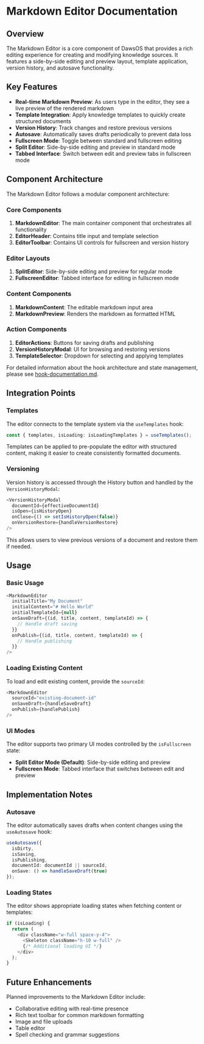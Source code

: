 
# Markdown Editor Documentation

## Overview

The Markdown Editor is a core component of DawsOS that provides a rich editing experience for creating and modifying knowledge sources. It features a side-by-side editing and preview layout, template application, version history, and autosave functionality.

## Key Features

- **Real-time Markdown Preview**: As users type in the editor, they see a live preview of the rendered markdown
- **Template Integration**: Apply knowledge templates to quickly create structured documents
- **Version History**: Track changes and restore previous versions
- **Autosave**: Automatically saves drafts periodically to prevent data loss
- **Fullscreen Mode**: Toggle between standard and fullscreen editing
- **Split Editor**: Side-by-side editing and preview in standard mode
- **Tabbed Interface**: Switch between edit and preview tabs in fullscreen mode

## Component Architecture

The Markdown Editor follows a modular component architecture:

### Core Components

1. **MarkdownEditor**: The main container component that orchestrates all functionality
2. **EditorHeader**: Contains title input and template selection
3. **EditorToolbar**: Contains UI controls for fullscreen and version history

### Editor Layouts

1. **SplitEditor**: Side-by-side editing and preview for regular mode
2. **FullscreenEditor**: Tabbed interface for editing in fullscreen mode

### Content Components

1. **MarkdownContent**: The editable markdown input area
2. **MarkdownPreview**: Renders the markdown as formatted HTML

### Action Components

1. **EditorActions**: Buttons for saving drafts and publishing
2. **VersionHistoryModal**: UI for browsing and restoring versions
3. **TemplateSelector**: Dropdown for selecting and applying templates

For detailed information about the hook architecture and state management, please see [hook-documentation.md](./hook-documentation.md).

## Integration Points

### Templates

The editor connects to the template system via the `useTemplates` hook:

```typescript
const { templates, isLoading: isLoadingTemplates } = useTemplates();
```

Templates can be applied to pre-populate the editor with structured content, making it easier to create consistently formatted documents.

### Versioning

Version history is accessed through the History button and handled by the `VersionHistoryModal`:

```typescript
<VersionHistoryModal
  documentId={effectiveDocumentId}
  isOpen={isHistoryOpen}
  onClose={() => setIsHistoryOpen(false)}
  onVersionRestore={handleVersionRestore}
/>
```

This allows users to view previous versions of a document and restore them if needed.

## Usage

### Basic Usage

```typescript
<MarkdownEditor
  initialTitle="My Document"
  initialContent="# Hello World"
  initialTemplateId={null}
  onSaveDraft={(id, title, content, templateId) => {
    // Handle draft saving
  }}
  onPublish={(id, title, content, templateId) => {
    // Handle publishing
  }}
/>
```

### Loading Existing Content

To load and edit existing content, provide the `sourceId`:

```typescript
<MarkdownEditor
  sourceId="existing-document-id"
  onSaveDraft={handleSaveDraft}
  onPublish={handlePublish}
/>
```

### UI Modes

The editor supports two primary UI modes controlled by the `isFullscreen` state:

- **Split Editor Mode (Default)**: Side-by-side editing and preview
- **Fullscreen Mode**: Tabbed interface that switches between edit and preview

## Implementation Notes

### Autosave

The editor automatically saves drafts when content changes using the `useAutosave` hook:

```typescript
useAutosave({
  isDirty,
  isSaving,
  isPublishing,
  documentId: documentId || sourceId,
  onSave: () => handleSaveDraft(true)
});
```

### Loading States

The editor shows appropriate loading states when fetching content or templates:

```typescript
if (isLoading) {
  return (
    <div className="w-full space-y-4">
      <Skeleton className="h-10 w-full" />
      {/* Additional loading UI */}
    </div>
  );
}
```

## Future Enhancements

Planned improvements to the Markdown Editor include:

- Collaborative editing with real-time presence
- Rich text toolbar for common markdown formatting
- Image and file uploads
- Table editor
- Spell checking and grammar suggestions
